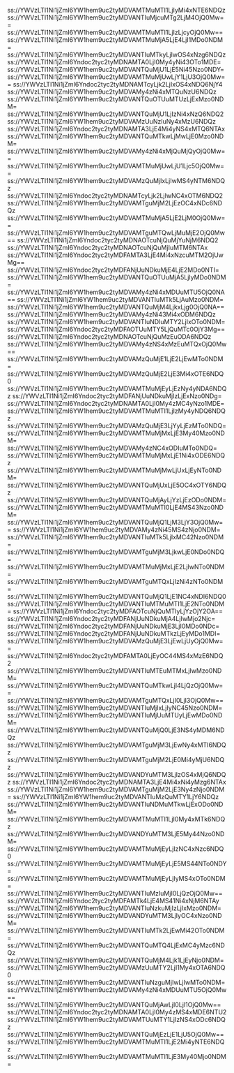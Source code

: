 ss://YWVzLTI1Ni1jZmI6YW1hem9uc2tyMDVAMTMuMTI1LjIyMi4xNTE6NDQz
ss://YWVzLTI1Ni1jZmI6YW1hem9uc2tyMDVANTIuMjcuMTg2LjM4OjQ0Mw==
ss://YWVzLTI1Ni1jZmI6YW1hem9uc2tyMDVAMTMuMTI1LjIzLjcyOjQ0Mw==
ss://YWVzLTI1Ni1jZmI6YW1hem9uc2tyMDVAMTMuMjA5LjE4LjI1MDo0NDM=
ss://YWVzLTI1Ni1jZmI6YW1hem9uc2tyMDVANTIuMTkyLjIwOS4xNzg6NDQz
ss://YWVzLTI1Ni1jZmI6Yndoc2tyc2tyMDNAMTA0LjI0My4yNi43OTo1MDE=
ss://YWVzLTI1Ni1jZmI6YW1hem9uc2tyMDVANTQuMjU1LjE5Ni45Nzo0NDY=
ss://YWVzLTI1Ni1jZmI6YW1hem9uc2tyMDVAMTMuMjUwLjY1LjU3OjQ0Mw==
ss://YWVzLTI1Ni1jZmI6Yndoc2tyc2tyMDNAMTcyLjk2LjIxOS4xNDQ6NjY4
ss://YWVzLTI1Ni1jZmI6YW1hem9uc2tyMDVAMy4zNi4xMTQuNzU6NDQz
ss://YWVzLTI1Ni1jZmI6YW1hem9uc2tyMDVANTQuOTUuMTUzLjExMzo0NDM=
ss://YWVzLTI1Ni1jZmI6YW1hem9uc2tyMDVANTQuMjU1LjIzNi4xNzQ6NDQ2
ss://YWVzLTI1Ni1jZmI6YW1hem9uc2tyMDVAMzUuNzIuNy4xMzU6NDQz
ss://YWVzLTI1Ni1jZmI6Yndoc2tyc2tyMDNAMTA3LjE4Mi4yNS4xMTQ6NTAx
ss://YWVzLTI1Ni1jZmI6YW1hem9uc2tyMDVANTQuMTkwLjMwLjE0Mzo0NDM=
ss://YWVzLTI1Ni1jZmI6YW1hem9uc2tyMDVAMy4zNi4xMjQuMjQyOjQ0Mw==
ss://YWVzLTI1Ni1jZmI6YW1hem9uc2tyMDVAMTMuMjUwLjU1Ljc5OjQ0Mw==
ss://YWVzLTI1Ni1jZmI6YW1hem9uc2tyMDVAMzQuMjIxLjIwMS4yNTM6NDQz
ss://YWVzLTI1Ni1jZmI6Yndoc2tyc2tyMDNAMTcyLjk2LjIwNC4xOTM6NDQ2
ss://YWVzLTI1Ni1jZmI6YW1hem9uc2tyMDVAMTguMjM2LjEzOC4xNDc6NDQz
ss://YWVzLTI1Ni1jZmI6YW1hem9uc2tyMDVAMTMuMjA5LjE2LjM0OjQ0Mw==
ss://YWVzLTI1Ni1jZmI6YW1hem9uc2tyMDVAMTguMTQwLjMuMjE2OjQ0Mw==
ss://YWVzLTI1Ni1jZmI6Yndoc2tyc2tyMDNAOTcuNjQuMjYuNjM6NDQ2
ss://YWVzLTI1Ni1jZmI6Yndoc2tyc2tyMDNAOTcuNjQuMjIuMTM6NTAx
ss://YWVzLTI1Ni1jZmI6Yndoc2tyc2tyMDFAMTA3LjE4Mi4xNzcuMTM2OjUwMg==
ss://YWVzLTI1Ni1jZmI6Yndoc2tyc2tyMDFANjUuNDkuMjE4LjE2MDo0NTI=
ss://YWVzLTI1Ni1jZmI6YW1hem9uc2tyMDVANTQuOTUuMjA5LjIyMDo0NDM=
ss://YWVzLTI1Ni1jZmI6YW1hem9uc2tyMDVAMy4zNi4xMDUuMTU5OjQ0NA==
ss://YWVzLTI1Ni1jZmI6YW1hem9uc2tyMDVANTIuMTk5LjAuMzo0NDM=
ss://YWVzLTI1Ni1jZmI6YW1hem9uc2tyMDVANTQuMjM4LjkxLjg0OjQ0NA==
ss://YWVzLTI1Ni1jZmI6YW1hem9uc2tyMDVAMy4zNi43Mi4xODM6NDQz
ss://YWVzLTI1Ni1jZmI6YW1hem9uc2tyMDVANTIuNDIuMTY2LjIxOTo0NDM=
ss://YWVzLTI1Ni1jZmI6Yndoc2tyc2tyMDFAOTUuMTY5LjQuMTc0OjY3Mg==
ss://YWVzLTI1Ni1jZmI6Yndoc2tyc2tyMDNAOTcuNjQuMzEuODA6NDQz
ss://YWVzLTI1Ni1jZmI6YW1hem9uc2tyMDVAMy4zNS4xMzEuMTQxOjQ0Mw==
ss://YWVzLTI1Ni1jZmI6YW1hem9uc2tyMDVAMzQuMjE1LjE2LjEwMTo0NDM=
ss://YWVzLTI1Ni1jZmI6YW1hem9uc2tyMDVAMzQuMjE2LjE3Mi4xOTE6NDQ0
ss://YWVzLTI1Ni1jZmI6YW1hem9uc2tyMDVAMTMuMjEyLjEzNy4yNDA6NDQz
ss://YWVzLTI1Ni1jZmI6Yndoc2tyc2tyMDFANjUuNDkuMjIzLjExNzo0NDg=
ss://YWVzLTI1Ni1jZmI6Yndoc2tyc2tyMDNAMTA0LjI0My4zMC4yNzo1MDE=
ss://YWVzLTI1Ni1jZmI6YW1hem9uc2tyMDVAMTMuMTI1LjIzMy4yNDQ6NDQz
ss://YWVzLTI1Ni1jZmI6YW1hem9uc2tyMDVAMzQuMjE3LjYyLjEzMTo0NDQ=
ss://YWVzLTI1Ni1jZmI6YW1hem9uc2tyMDVAMTMuMjMxLjE3My40Mzo0NDM=
ss://YWVzLTI1Ni1jZmI6YW1hem9uc2tyMDVAMy4zNC4xODIuMTo0NDQ=
ss://YWVzLTI1Ni1jZmI6YW1hem9uc2tyMDVAMTMuMjMxLjE1Ni4xODE6NDQz
ss://YWVzLTI1Ni1jZmI6YW1hem9uc2tyMDVAMTMuMjMwLjUxLjEyNTo0NDM=
ss://YWVzLTI1Ni1jZmI6YW1hem9uc2tyMDVANTQuMjUxLjE5OC4xOTY6NDQz
ss://YWVzLTI1Ni1jZmI6YW1hem9uc2tyMDVANTQuMjAyLjYzLjEzODo0NDM=
ss://YWVzLTI1Ni1jZmI6YW1hem9uc2tyMDVAMTMuMTI0LjE4MS43Nzo0NDM=
ss://YWVzLTI1Ni1jZmI6YW1hem9uc2tyMDVANTQuMjQ1LjM3LjY3OjQ0Mw==
ss://YWVzLTI1Ni1jZmI6YW1hem9uc2tyMDVAMy4zNi45MS4zNjo0NDM=
ss://YWVzLTI1Ni1jZmI6YW1hem9uc2tyMDVANTIuMTk5LjIxMC42Nzo0NDM=
ss://YWVzLTI1Ni1jZmI6YW1hem9uc2tyMDVAMTguMjM3LjkwLjE0NDo0NDQ=
ss://YWVzLTI1Ni1jZmI6YW1hem9uc2tyMDVAMTMuMjMxLjE2LjIwNTo0NDM=
ss://YWVzLTI1Ni1jZmI6YW1hem9uc2tyMDVAMTguMTQxLjIzNi4zNTo0NDM=
ss://YWVzLTI1Ni1jZmI6YW1hem9uc2tyMDVANTQuMjQ1LjE1NC4xNDI6NDQ0
ss://YWVzLTI1Ni1jZmI6YW1hem9uc2tyMDVANTIuMTMuMTI1LjE2NTo0NDM=
ss://YWVzLTI1Ni1jZmI6Yndoc2tyc2tyMDFAOTcuNjQuMTIyLjYzOjY2OA==
ss://YWVzLTI1Ni1jZmI6Yndoc2tyc2tyMDFANjUuNDkuMjA4LjIwMjo2Njc=
ss://YWVzLTI1Ni1jZmI6Yndoc2tyc2tyMDFANjUuNDkuMjE3LjI0MDo0NDc=
ss://YWVzLTI1Ni1jZmI6Yndoc2tyc2tyMDFANjUuNDkuMTkzLjEyMDo1MDI=
ss://YWVzLTI1Ni1jZmI6YW1hem9uc2tyMDVAMzQuMjE3LjEwLjUyOjQ0Mw==
ss://YWVzLTI1Ni1jZmI6Yndoc2tyc2tyMDFAMTA0LjEyOC44MS4xMzE6NDQ2
ss://YWVzLTI1Ni1jZmI6YW1hem9uc2tyMDVANTIuMTEuMTMxLjIwMzo0NDM=
ss://YWVzLTI1Ni1jZmI6YW1hem9uc2tyMDVANTQuMTkwLjI4LjQzOjQ0Mw==
ss://YWVzLTI1Ni1jZmI6YW1hem9uc2tyMDVAMTguMTQxLjI0LjI3OjQ0Mw==
ss://YWVzLTI1Ni1jZmI6YW1hem9uc2tyMDVANTIuMjIxLjIyNC45Nzo0NDM=
ss://YWVzLTI1Ni1jZmI6YW1hem9uc2tyMDVANTIuMjUuMTUyLjEwMDo0NDM=
ss://YWVzLTI1Ni1jZmI6YW1hem9uc2tyMDVANTQuMjQ0LjE3NS4yMDM6NDQz
ss://YWVzLTI1Ni1jZmI6YW1hem9uc2tyMDVAMTguMjM3LjEwNy4xMTI6NDQz
ss://YWVzLTI1Ni1jZmI6YW1hem9uc2tyMDVAMTguMjM2LjE0Mi4yMjU6NDQz
ss://YWVzLTI1Ni1jZmI6YW1hem9uc2tyMDVANDYuMTM3LjIzOS4xMjQ6NDQz
ss://YWVzLTI1Ni1jZmI6Yndoc2tyc2tyMDNAMTA3LjE4Mi4xNi4yMzg6NTAx
ss://YWVzLTI1Ni1jZmI6YW1hem9uc2tyMDVAMTguMjM2LjE3Ny4zNjo0NDM=
ss://YWVzLTI1Ni1jZmI6YW1hem9uc2tyMDVANTIuMzQuMTY1LjY6NDQz
ss://YWVzLTI1Ni1jZmI6YW1hem9uc2tyMDVANTIuNDMuMTkwLjExODo0NDM=
ss://YWVzLTI1Ni1jZmI6YW1hem9uc2tyMDVAMTMuMTI1LjI0My4xMTk6NDQz
ss://YWVzLTI1Ni1jZmI6YW1hem9uc2tyMDVANDYuMTM3LjE5My44Nzo0NDM=
ss://YWVzLTI1Ni1jZmI6YW1hem9uc2tyMDVAMTMuMjEyLjIzNC4xNzc6NDQ0
ss://YWVzLTI1Ni1jZmI6YW1hem9uc2tyMDVAMTMuMjEyLjE5MS44NTo0NDY=
ss://YWVzLTI1Ni1jZmI6YW1hem9uc2tyMDVAMTMuMjEyLjIyMS4xOTo0NDM=
ss://YWVzLTI1Ni1jZmI6YW1hem9uc2tyMDVANTIuMzIuMjI0LjQzOjQ0Mw==
ss://YWVzLTI1Ni1jZmI6Yndoc2tyc2tyMDFAMTk4LjE4MS41Ni4xNjM6NTAy
ss://YWVzLTI1Ni1jZmI6YW1hem9uc2tyMDVANTIuNzkuMjIzLjIxMzo0NDM=
ss://YWVzLTI1Ni1jZmI6YW1hem9uc2tyMDVANDYuMTM3LjIyOC4xNzo0NDM=
ss://YWVzLTI1Ni1jZmI6YW1hem9uc2tyMDVANTIuMTk2LjEwMi42OTo0NDM=
ss://YWVzLTI1Ni1jZmI6YW1hem9uc2tyMDVANTQuMTQ4LjExMC4yMzc6NDQz
ss://YWVzLTI1Ni1jZmI6YW1hem9uc2tyMDVANTQuMjM4Ljk1LjEyNjo0NDM=
ss://YWVzLTI1Ni1jZmI6YW1hem9uc2tyMDVAMzUuMTY2LjI1My4xOTA6NDQ0
ss://YWVzLTI1Ni1jZmI6YW1hem9uc2tyMDVANTIuNzguMjIwLjIwMTo0NDM=
ss://YWVzLTI1Ni1jZmI6YW1hem9uc2tyMDVAMy4zNi4xMDUuMTU5OjQ0Mw==
ss://YWVzLTI1Ni1jZmI6YW1hem9uc2tyMDVANTQuMjAwLjI0LjI1OjQ0Mw==
ss://YWVzLTI1Ni1jZmI6Yndoc2tyc2tyMDNAMTA0LjI0My4zMS4xMDE6NTU2
ss://YWVzLTI1Ni1jZmI6YW1hem9uc2tyMDVAMTUuMTY1LjIzNS4xODc6NDQz
ss://YWVzLTI1Ni1jZmI6YW1hem9uc2tyMDVANTQuMjEzLjE1LjU5OjQ0Mw==
ss://YWVzLTI1Ni1jZmI6YW1hem9uc2tyMDVAMTMuMTI1LjE2Mi4yNTE6NDQz
ss://YWVzLTI1Ni1jZmI6YW1hem9uc2tyMDVAMTMuMTI1LjE3My40Mjo0NDM=
